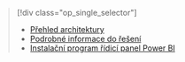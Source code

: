 > [!div class="op_single_selector"]
> * [Přehled architektury](../articles/machine-learning/team-data-science-process/cortana-analytics-playbook-vehicle-telemetry.md)
> * [Podrobné informace do řešení](../articles/machine-learning/team-data-science-process/cortana-analytics-playbook-vehicle-telemetry-deep-dive.md)
> * [Instalační program řídicí panel Power BI](../articles/machine-learning/team-data-science-process/cortana-analytics-playbook-vehicle-telemetry-powerbi.md)
> 
> 


